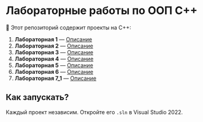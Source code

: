 # Лабораторные работы по ООП С++

📂 Этот репозиторий содержит проекты на C++:

1. **Лабораторная 1** — [Описание](C++_Task1/README.md)  
2. **Лабораторная 2** — [Описание](Task2/README.md)  
3. **Лабораторная 3** — [Описание](Task3/README.md)  
4. **Лабораторная 4** — [Описание](Task4/README.md)  
5. **Лабораторная 5** — [Описание](Task5/README.md)  
6. **Лабораторная 6** — [Описание](Task6/README.md)  
7. **Лабораторная 7_1** — [Описание](Task7_1/README.md)  

## Как запускать?
Каждый проект независим. Откройте его `.sln` в Visual Studio 2022.